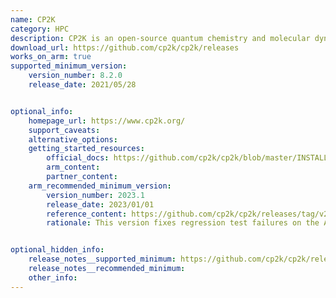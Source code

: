 ```yaml
---
name: CP2K
category: HPC
description: CP2K is an open-source quantum chemistry and molecular dynamics software package designed to perform simulations of solid-state, liquid, molecular, and biological systems.
download_url: https://github.com/cp2k/cp2k/releases
works_on_arm: true
supported_minimum_version:
    version_number: 8.2.0
    release_date: 2021/05/28


optional_info:
    homepage_url: https://www.cp2k.org/
    support_caveats:
    alternative_options:
    getting_started_resources:
        official_docs: https://github.com/cp2k/cp2k/blob/master/INSTALL.md
        arm_content:
        partner_content:
    arm_recommended_minimum_version:
        version_number: 2023.1
        release_date: 2023/01/01
        reference_content: https://github.com/cp2k/cp2k/releases/tag/v2023.1
        rationale: This version fixes regression test failures on the Arm (Aarch64) platform.


optional_hidden_info:
    release_notes__supported_minimum: https://github.com/cp2k/cp2k/releases/tag/v8.2.0
    release_notes__recommended_minimum:
    other_info:
---
```


